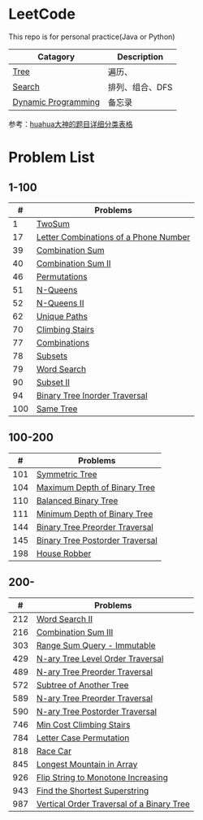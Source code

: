 # LeetCode
This repo is for personal practice(Java or Python)

|Catagory|Description |
|-|-|
|[Tree](https://github.com/DuannYu/LeetCode/tree/master/Tree/src)|遍历、|
|[Search](https://github.com/DuannYu/LeetCode/tree/master/Search/src)|排列、组合、DFS|
|[Dynamic Programming](https://github.com/DuannYu/LeetCode/tree/master/Dynamic%20Processing/src)|备忘录|

参考：[huahua大神的题目详细分类表格](https://docs.google.com/spreadsheets/d/1SbpY-04Cz8EWw3A_LBUmDEXKUMO31DBjfeMoA0dlfIA/edit#gid=1674276502)
# Problem List
## 1-100

|#|Problems|
|-|--|
|1|[TwoSum](https://github.com/DuannYu/LeetCode/blob/master/Search/src/TwoSum.java)|
|17|[Letter Combinations of a Phone Number](https://github.com/DuannYu/LeetCode/blob/master/Search/src/combinations/LetterCombinations.java)|
|39|[Combination Sum](https://github.com/DuannYu/LeetCode/blob/master/Search/src/combinations/CombinationSum.java)|
|40|[Combination Sum II](https://github.com/DuannYu/LeetCode/blob/master/Search/src/combinations/CombinationSum_II.java)|
|46|[Permutations](https://github.com/DuannYu/LeetCode/blob/master/Search/src/permutation/Permutations.java)|
|51|[N-Queens](https://github.com/DuannYu/LeetCode/blob/master/Search/src/search/NQueens.java)|
|52|[N-Queens II](https://github.com/DuannYu/LeetCode/blob/master/Search/src/search/NQueens2.java)|
|62|[Unique Paths](https://github.com/DuannYu/LeetCode/blob/master/Dynamic%20Processing/src/UniquePaths.java)|
|70|[Climbing Stairs](https://github.com/DuannYu/LeetCode/blob/master/Dynamic%20Processing/src/ClimbingStairs.java)|
|77|[Combinations](https://github.com/DuannYu/LeetCode/blob/master/Search/src/combinations/Combinations.java)|
|78|[Subsets](https://github.com/DuannYu/LeetCode/blob/master/Search/src/combinations/Subsets.java)|
|79|[Word Search](https://github.com/DuannYu/LeetCode/blob/master/Search/src/search/WordSearch.java)|
|90|[Subset II](https://github.com/DuannYu/LeetCode/blob/master/Search/src/combinations/SubsetsII.java)|
|94|[Binary Tree Inorder Traversal](https://github.com/DuannYu/LeetCode/blob/master/Tree/src/InorderTraversal.java)|
|100|[Same Tree](https://github.com/DuannYu/LeetCode/blob/master/Tree/src/SameTree.java)|

## 100-200
|#|Problems|
|-|--|
|101|[Symmetric Tree](https://github.com/DuannYu/LeetCode/blob/master/Tree/src/SymmetricTree.java)|
|104|[Maximum Depth of Binary Tree](https://github.com/DuannYu/LeetCode/blob/master/Tree/src/MaxDepth.java)|
|110|[Balanced Binary Tree](https://github.com/DuannYu/LeetCode/blob/master/Tree/src/BalancedBT.java)|
|111|[Minimum Depth of Binary Tree](https://github.com/DuannYu/LeetCode/blob/master/Tree/src/MinDepth.java)|
|144|[Binary Tree Preorder Traversal](https://github.com/DuannYu/LeetCode/blob/master/Tree/src/PreorderTraversal.java)|
|145|[Binary Tree Postorder Traversal](https://github.com/DuannYu/LeetCode/blob/master/Tree/src/PostorderTraversal.java)|
|198|[House Robber](https://github.com/DuannYu/LeetCode/blob/master/Dynamic%20Processing/src/HouseRobber.java)|
## 200-
|#|Problems|
|-|--|
|212|[Word Search II](https://github.com/DuannYu/LeetCode/blob/master/Search/src/search/WordSearch2.java)|
|216|[Combination Sum III](https://github.com/DuannYu/LeetCode/blob/master/Search/src/combinations/CombinationSumIII.java)|
|303|[Range Sum Query - Immutable](https://github.com/DuannYu/LeetCode/blob/master/Dynamic%20Processing/src/RangeSumQuery.java)|
|429|[N-ary Tree Level Order Traversal](https://github.com/DuannYu/LeetCode/blob/master/Tree/src/NaryLevelOrderTraversal.java)|
|489|[N-ary Tree Preorder Traversal](https://github.com/DuannYu/LeetCode/blob/master/Tree/src/NaryTreePreorderTraversal.java)|
|572|[Subtree of Another Tree](https://github.com/DuannYu/LeetCode/blob/master/Tree/src/Subtree.java)|
|589|[N-ary Tree Preorder Traversal](https://github.com/DuannYu/LeetCode/blob/master/Tree/src/NaryTreePreorderTraversal.java)|
|590|[N-ary Tree Postorder Traversal](https://github.com/DuannYu/LeetCode/blob/master/Tree/src/NaryTreePostorderTraversal.java)|
|746|[Min Cost Climbing Stairs](https://github.com/DuannYu/LeetCode/blob/master/Dynamic%20Processing/src/MinCostClimbStairs.java)|
|784|[Letter Case Permutation](https://github.com/DuannYu/LeetCode/blob/master/Search/src/permutation/LetterCasePermutation.java)|
|818|[Race Car](https://github.com/DuannYu/LeetCode/blob/master/Dynamic%20Processing/src/RaceCar.java)|
|845|[Longest Mountain in Array](https://github.com/DuannYu/LeetCode/blob/master/Dynamic%20Processing/src/LongestMountain.java)|
|926|[Flip String to Monotone Increasing](https://github.com/DuannYu/LeetCode/blob/master/Dynamic%20Processing/src/MonotoneIncreasing.java)|
|943|[Find the Shortest Superstring](https://github.com/DuannYu/LeetCode/blob/master/Search/src/permutation/ShortestSuperstring.java)|
|987|[Vertical Order Traversal of a Binary Tree](https://github.com/DuannYu/LeetCode/blob/master/Tree/src/VerticalOrderTraversal.java)|















